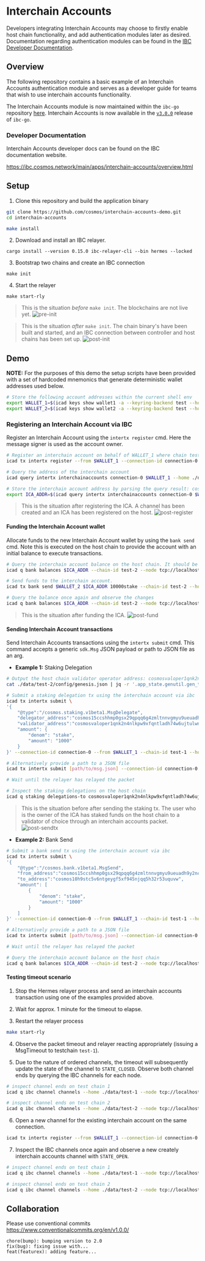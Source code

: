 # Interchain Accounts

Developers integrating Interchain Accounts may choose to firstly enable host chain functionality, and add authentication modules later as desired.
Documentation regarding authentication modules can be found in the [IBC Developer Documentation](https://ibc.cosmos.network/main/apps/interchain-accounts/overview.html).

## Overview 

The following repository contains a basic example of an Interchain Accounts authentication module and serves as a developer guide for teams that wish to use interchain accounts functionality.

The Interchain Accounts module is now maintained within the `ibc-go` repository [here](https://github.com/cosmos/ibc-go/tree/main/modules/apps/27-interchain-accounts). 
Interchain Accounts is now available in the [`v3.0.0`](https://github.com/cosmos/ibc-go/releases/tag/v3.0.0) release of `ibc-go`.

### Developer Documentation

Interchain Accounts developer docs can be found on the IBC documentation website.

https://ibc.cosmos.network/main/apps/interchain-accounts/overview.html

## Setup

1. Clone this repository and build the application binary

```bash
git clone https://github.com/cosmos/interchain-accounts-demo.git
cd interchain-accounts

make install 
```

2. Download and install an IBC relayer.
```
cargo install --version 0.15.0 ibc-relayer-cli --bin hermes --locked
```

3. Bootstrap two chains and create an IBC connection
```
make init
```

4. Start the relayer
```
make start-rly
```

> This is the situation *before* `make init`. The blockchains are not live yet.
![pre-init](./images/pre-init.png)

> This is the situation *after* `make init`. The chain binary's have been built and started, and an IBC connection between controller and host chains has been set up.
![post-init](./images/post-init.png)

## Demo

**NOTE:** For the purposes of this demo the setup scripts have been provided with a set of hardcoded mnemonics that generate deterministic wallet addresses used below.

```bash
# Store the following account addresses within the current shell env
export WALLET_1=$(icad keys show wallet1 -a --keyring-backend test --home ./data/test-1) && echo $WALLET_1;
export WALLET_2=$(icad keys show wallet2 -a --keyring-backend test --home ./data/test-2) && echo $WALLET_2;
```

### Registering an Interchain Account via IBC

Register an Interchain Account using the `intertx register` cmd. 
Here the message signer is used as the account owner.

```bash
# Register an interchain account on behalf of WALLET_1 where chain test-2 is the interchain accounts host
icad tx intertx register --from $WALLET_1 --connection-id connection-0 --chain-id test-1 --home ./data/test-1 --node tcp://localhost:16657 --keyring-backend test -y

# Query the address of the interchain account
icad query intertx interchainaccounts connection-0 $WALLET_1 --home ./data/test-1 --node tcp://localhost:16657

# Store the interchain account address by parsing the query result: cosmos1hd0f4u7zgptymmrn55h3hy20jv2u0ctdpq23cpe8m9pas8kzd87smtf8al
export ICA_ADDR=$(icad query intertx interchainaccounts connection-0 $WALLET_1 --home ./data/test-1 --node tcp://localhost:16657 -o json | jq -r '.interchain_account_address') && echo $ICA_ADDR
```

> This is the situation after registering the ICA. A channel has been created and an ICA has been registered on the host.
![post-register](./images/post-register.png)

#### Funding the Interchain Account wallet

Allocate funds to the new Interchain Account wallet by using the `bank send` cmd.
Note this is executed on the host chain to provide the account with an initial balance to execute transactions.

```bash
# Query the interchain account balance on the host chain. It should be empty.
icad q bank balances $ICA_ADDR --chain-id test-2 --node tcp://localhost:26657

# Send funds to the interchain account.
icad tx bank send $WALLET_2 $ICA_ADDR 10000stake --chain-id test-2 --home ./data/test-2 --node tcp://localhost:26657 --keyring-backend test -y

# Query the balance once again and observe the changes
icad q bank balances $ICA_ADDR --chain-id test-2 --node tcp://localhost:26657
```

> This is the situation after funding the ICA.
![post-fund](./images/post-fund.png)

#### Sending Interchain Account transactions

Send Interchain Accounts transactions using the `intertx submit` cmd. 
This command accepts a generic `sdk.Msg` JSON payload or path to JSON file as an arg.

- **Example 1:** Staking Delegation

```bash
# Output the host chain validator operator address: cosmosvaloper1qnk2n4nlkpw9xfqntladh74w6ujtulwnmxnh3k
cat ./data/test-2/config/genesis.json | jq -r '.app_state.genutil.gen_txs[0].body.messages[0].validator_address'

# Submit a staking delegation tx using the interchain account via ibc
icad tx intertx submit \
'{
    "@type":"/cosmos.staking.v1beta1.MsgDelegate",
    "delegator_address":"cosmos15ccshhmp0gsx29qpqq6g4zmltnnvgmyu9ueuadh9y2nc5zj0szls5gtddz",
    "validator_address":"cosmosvaloper1qnk2n4nlkpw9xfqntladh74w6ujtulwnmxnh3k",
    "amount": {
        "denom": "stake",
        "amount": "1000"
    }
}' --connection-id connection-0 --from $WALLET_1 --chain-id test-1 --home ./data/test-1 --node tcp://localhost:16657 --keyring-backend test -y

# Alternatively provide a path to a JSON file
icad tx intertx submit [path/to/msg.json] --connection-id connection-0 --from $WALLET_1 --chain-id test-1 --home ./data/test-1 --node tcp://localhost:16657 --keyring-backend test -y

# Wait until the relayer has relayed the packet

# Inspect the staking delegations on the host chain
icad q staking delegations-to cosmosvaloper1qnk2n4nlkpw9xfqntladh74w6ujtulwnmxnh3k --home ./data/test-2 --node tcp://localhost:26657
```

> This is the situation before after sending the staking tx. The user who is the owner of the ICA has staked funds on the host chain to a validator of choice through an interchain accounts packet.
![post-sendtx](./images/post-sendtx.png)

- **Example 2:** Bank Send

```bash
# Submit a bank send tx using the interchain account via ibc
icad tx intertx submit \
'{
    "@type":"/cosmos.bank.v1beta1.MsgSend",
    "from_address":"cosmos15ccshhmp0gsx29qpqq6g4zmltnnvgmyu9ueuadh9y2nc5zj0szls5gtddz",
    "to_address":"cosmos10h9stc5v6ntgeygf5xf945njqq5h32r53uquvw",
    "amount": [
        {
            "denom": "stake",
            "amount": "1000"
        }
    ]
}' --connection-id connection-0 --from $WALLET_1 --chain-id test-1 --home ./data/test-1 --node tcp://localhost:16657 --keyring-backend test -y

# Alternatively provide a path to a JSON file
icad tx intertx submit [path/to/msg.json] --connection-id connection-0 --from $WALLET_1 --chain-id test-1 --home ./data/test-1 --node tcp://localhost:16657 --keyring-backend test -y

# Wait until the relayer has relayed the packet

# Query the interchain account balance on the host chain
icad q bank balances $ICA_ADDR --chain-id test-2 --node tcp://localhost:26657
```

#### Testing timeout scenario

1. Stop the Hermes relayer process and send an interchain accounts transaction using one of the examples provided above.

2. Wait for approx. 1 minute for the timeout to elapse.

3. Restart the relayer process

```bash
make start-rly
```

4. Observe the packet timeout and relayer reacting appropriately (issuing a MsgTimeout to testchain `test-1`).

5. Due to the nature of ordered channels, the timeout will subsequently update the state of the channel to `STATE_CLOSED`.
Observe both channel ends by querying the IBC channels for each node.

```bash
# inspect channel ends on test chain 1
icad q ibc channel channels --home ./data/test-1 --node tcp://localhost:16657

# inspect channel ends on test chain 2
icad q ibc channel channels --home ./data/test-2 --node tcp://localhost:26657
```

6. Open a new channel for the existing interchain account on the same connection.

```bash
icad tx intertx register --from $WALLET_1 --connection-id connection-0 --chain-id test-1 --home ./data/test-1 --node tcp://localhost:16657 --keyring-backend test -y
```

7. Inspect the IBC channels once again and observe a new creately interchain accounts channel with `STATE_OPEN`.

```bash
# inspect channel ends on test chain 1
icad q ibc channel channels --home ./data/test-1 --node tcp://localhost:16657

# inspect channel ends on test chain 2
icad q ibc channel channels --home ./data/test-2 --node tcp://localhost:26657
```

## Collaboration

Please use conventional commits  https://www.conventionalcommits.org/en/v1.0.0/

```
chore(bump): bumping version to 2.0
fix(bug): fixing issue with...
feat(featurex): adding feature...
```
